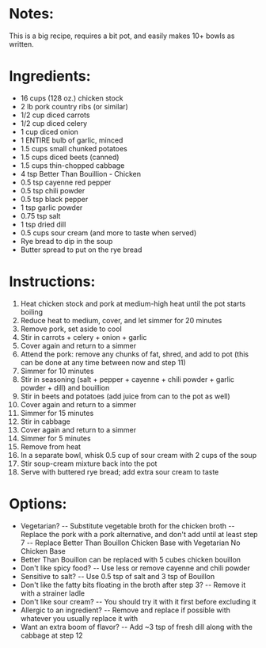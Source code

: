 # Notes: 
This is a big recipe, requires a bit pot, and easily makes 10+ bowls as written.

# Ingredients:
- 16 cups (128 oz.) chicken stock
- 2 lb pork country ribs (or similar)
- 1/2 cup diced carrots
- 1/2 cup diced celery
- 1 cup diced onion
- 1 ENTIRE bulb of garlic, minced 
- 1.5 cups small chunked potatoes
- 1.5 cups diced beets (canned)
- 1.5 cups thin-chopped cabbage
- 4 tsp Better Than Bouillion - Chicken
- 0.5 tsp cayenne red pepper
- 0.5 tsp chili powder
- 0.5 tsp black pepper
- 1 tsp garlic powder
- 0.75 tsp salt
- 1 tsp dried dill
- 0.5 cups sour cream (and more to taste when served)
- Rye bread to dip in the soup
- Butter spread to put on the rye bread

# Instructions:
1. Heat chicken stock and pork at medium-high heat until the pot starts boiling
2. Reduce heat to medium, cover, and let simmer for 20 minutes
3. Remove pork, set aside to cool
4. Stir in carrots + celery + onion + garlic
5. Cover again and return to a simmer
6. Attend the pork: remove any chunks of fat, shred, and add to pot (this can be done at any time between now and step 11)
7. Simmer for 10 minutes
8. Stir in seasoning (salt + pepper + cayenne + chili powder + garlic powder + dill) and bouillion
9. Stir in beets and potatoes (add juice from can to the pot as well)
10. Cover again and return to a simmer
11. Simmer for 15 minutes
12. Stir in cabbage
13. Cover again and return to a simmer
14. Simmer for 5 minutes
15. Remove from heat
16. In a separate bowl, whisk 0.5 cup of sour cream with 2 cups of the soup
17. Stir soup-cream mixture back into the pot
18. Serve with buttered rye bread; add extra sour cream to taste

# Options:
- Vegetarian? 
-- Substitute vegetable broth for the chicken broth
-- Replace the pork with a pork alternative, and don't add until at least step 7
-- Replace Better Than Bouillon Chicken Base with Vegetarian No Chicken Base
- Better Than Bouillon can be replaced with 5 cubes chicken bouillon
- Don't like spicy food?
-- Use less or remove cayenne and chili powder
- Sensitive to salt?
-- Use 0.5 tsp of salt and 3 tsp of Bouillon
- Don't like the fatty bits floating in the broth after step 3?
-- Remove it with a strainer ladle
- Don't like sour cream?
-- You should try it with it first before excluding it
- Allergic to an ingredient?
-- Remove and replace if possible with whatever you usually replace it with
- Want an extra boom of flavor?
-- Add ~3 tsp of fresh dill along with the cabbage at step 12
